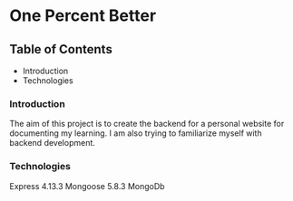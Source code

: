 # One Percent Better

## Table of Contents
- Introduction
- Technologies

### Introduction

The aim of this project is to create the backend for a personal website for documenting my learning. I am also trying to familiarize myself with backend development.

### Technologies
Express 4.13.3
Mongoose 5.8.3
MongoDb
